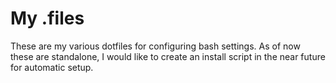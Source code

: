 # My .files
These are my various dotfiles for configuring bash settings. As of now these are standalone, I would like to create an install script in the near future for automatic setup.
